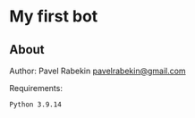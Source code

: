 My first bot
====

About
-----


Author: Pavel Rabekin <pavelrabekin@gmail.com>

Requirements:

    Python 3.9.14